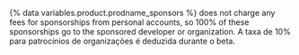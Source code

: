 {% data variables.product.prodname_sponsors %} does not charge any fees for sponsorships from personal accounts, so 100% of these sponsorships go to the sponsored developer or organization. A taxa de 10% para patrocínios de organizações é deduzida durante o beta.
